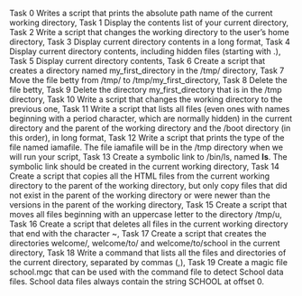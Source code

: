 Task 0 Writes a script that prints the absolute path name of the current working directory,
Task 1 Display the contents list of your current directory,
Task 2 Write a script that changes the working directory to the user’s home directory,
Task 3 Display current directory contents in a long format,
Task 4 Display current directory contents, including hidden files (starting with .),
Task 5 Display current directory contents,
Task 6 Create a script that creates a directory named my_first_directory in the /tmp/ directory,
Task 7 Move the file betty from /tmp/ to /tmp/my_first_directory,
Task 8 Delete the file betty,
Task 9 Delete the directory my_first_directory that is in the /tmp directory,
Task 10 Write a script that changes the working directory to the previous one,
Task 11 Write a script that lists all files (even ones with names beginning with a period character, which are normally hidden) in the current directory and the parent of the working directory and the /boot directory (in this order), in long format,
Task 12 Write a script that prints the type of the file named iamafile. The file iamafile will be in the /tmp directory when we will run your script,
Task 13 Create a symbolic link to /bin/ls, named __ls__. The symbolic link should be created in the current working directory,
Task 14 Create a script that copies all the HTML files from the current working directory to the parent of the working directory, but only copy files that did not exist in the parent of the working directory or were newer than the versions in the parent of the working directory,
Task 15 Create a script that moves all files beginning with an uppercase letter to the directory /tmp/u,
Task 16 Create a script that deletes all files in the current working directory that end with the character ~,
Task 17 Create a script that creates the directories welcome/, welcome/to/ and welcome/to/school in the current directory,
Task 18 Write a command that lists all the files and directories of the current directory, separated by commas (,),
Task 19 Create a magic file school.mgc that can be used with the command file to detect School data files. School data files always contain the string SCHOOL at offset 0.
